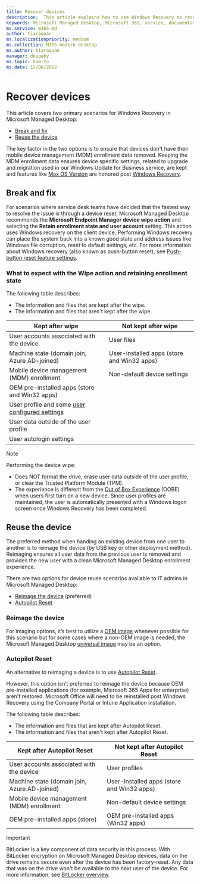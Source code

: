 ```yaml
---
title: Recover devices
description:  This article explains how to use Windows Recovery to recover devices
keywords: Microsoft Managed Desktop, Microsoft 365, service, documentation
ms.service: m365-md
author: tiaraquan
ms.localizationpriority: medium
ms.collection: M365-modern-desktop
ms.author: tiaraquan
manager: dougeby
ms.topic: how-to
ms.date: 12/06/2022
---
```


# Recover devices

This article covers two primary scenarios for Windows Recovery in Microsoft Managed Desktop:

- [Break and fix](#break-and-fix)
- [Reuse the device](#reuse-the-device)

The key factor in the two options is to ensure that devices don't have their mobile device management (MDM) enrollment data removed. Keeping the MDM enrollment data ensures device specific settings, related to upgrade and migration used in our Windows Update for Business service, are kept and features like [Max OS Version](/mem/intune/protect/compliance-policy-create-windows#device-properties) are honored post [Windows Recovery](/windows-hardware/manufacture/desktop/windows-recovery-environment--windows-re--technical-reference?view=windows-11&preserve-view=true).

## Break and fix

For scenarios where service desk teams have decided that the fastest way to resolve the issue is through a device reset, Microsoft Managed Desktop recommends the **Microsoft Endpoint Manager device wipe action** and selecting the **Retain enrollment state and user account** setting. This action uses Windows recovery on the client device. Performing Windows recovery can place the system back into a known good state and address issues like Windows file corruption, reset to default settings, etc. For more information about Windows recovery (also known as push-button reset), see [Push-button reset feature settings](/windows-hardware/manufacture/desktop/how-push-button-reset-features-work?view=windows-11#settings&preserve-view=true).

### What to expect with the Wipe action and retaining enrollment state

The following table describes:

- The information and files that are kept after the wipe.
- The information and files that aren't kept after the wipe.

| Kept after wipe | Not kept after wipe |
| ----- | ----- |
| User accounts associated with the device | User files |
| Machine state (domain join, Azure AD-joined) | User-installed apps (store and Win32 apps) |
| Mobile device management (MDM) enrollment | Non-default device settings |
| OEM pre-installed apps (store and Win32 apps) | |
| User profile and some [user configured settings](/windows-hardware/manufacture/desktop/how-push-button-reset-features-work?view=windows-11#settings&preserve-view=true)  | |
| User data outside of the user profile  | |
| User autologin settings | |

> [!NOTE]
> Performing the device wipe:<ul><li>Does NOT format the drive, erase user data outside of the user profile, or clear the Trusted Platform Module (TPM).</li><li>The experience is different from the [Out of Box Experience](/windows-hardware/customize/desktop/customize-oobe) (OOBE) when users first turn on a new device. Since user profiles are maintained, the user is automatically presented with a Windows logon screen once Windows Recovery has been completed.</li></ul>

## Reuse the device

The preferred method when handing an existing device from one user to another is to reimage the device (by USB key or other deployment method). Reimaging ensures all user data from the previous user is removed and provides the new user with a clean Microsoft Managed Desktop enrollment experience.

There are two options for device reuse scenarios available to IT admins in Microsoft Managed Desktop:

- [Reimage the device](#reimage-the-device) (preferred)
- [Autopilot Reset](#autopilot-reset)

### Reimage the device

For imaging options, it’s best to utilize a [OEM image](../prepare/device-images.md) whenever possible for this scenario but for some cases where a non-OEM image is needed, the Microsoft Managed Desktop [universal image](../prepare/universal-image.md) may be an option.  

### Autopilot Reset

An alternative to reimaging a device is to use [Autopilot Reset](/mem/autopilot/windows-autopilot-reset).  

However, this option isn’t preferred to reimage the device because OEM pre-installed applications (for example, Microsoft 365 Apps for enterprise) aren't restored. Microsoft Office will need to be reinstalled post Windows Recovery using the Company Portal or Intune Application installation.

The following table describes:

- The information and files that are kept after Autopilot Reset.
- The information and files that aren't kept after Autopilot Reset.

| Kept after Autopilot Reset | Not kept after Autopilot Reset |
| ----- | ----- |
| User accounts associated with the device | User profiles |
| Machine state (domain join, Azure AD-joined) | User-installed apps (store and Win32 apps) |
| Mobile device management (MDM) enrollment | Non-default device settings |
| OEM pre-installed apps (store) | OEM pre-installed apps (Win32 apps) |

> [!IMPORTANT]
> BitLocker is a key component of data security in this process. With BitLocker encryption on Microsoft Managed Desktop devices, data on the drive remains secure even after the device has been factory-reset. Any data that was on the drive won't be available to the next user of the device. For more information, see [BitLocker overview](/windows/security/information-protection/bitlocker/bitlocker-overview).
